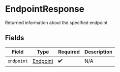 # EndpointResponse

Returned information about the specified endpoint


## Fields

| Field                                       | Type                                        | Required                                    | Description                                 |
| ------------------------------------------- | ------------------------------------------- | ------------------------------------------- | ------------------------------------------- |
| `endpoint`                                  | [Endpoint](../../models/shared/endpoint.md) | :heavy_check_mark:                          | N/A                                         |